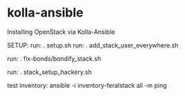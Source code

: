 # kolla-ansible
Installing OpenStack via Kolla-Ansible

SETUP:
run: . setup.sh
run: . add_stack_user_everywhere.sh

run: . fix-bonds/bondify_stack.sh

run: . stack_setup_hackery.sh

test inventory: ansible -i inventory-feralstack all -m ping

